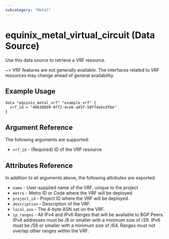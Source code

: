 ```yaml
---
subcategory: "Metal"
---
```


# equinix_metal_virtual_circuit (Data Source)

Use this data source to retrieve a VRF resource.

~> VRF features are not generally available. The interfaces related to VRF resources may change ahead of general availability.

## Example Usage

```hcl
data "equinix_metal_vrf" "example_vrf" {
  vrf_id = "48630899-9ff2-4ce6-a93f-50ff4ebcdf6e"
}
```

## Argument Reference

The following arguments are supported:

* `vrf_id` - (Required) ID of the VRF resource

## Attributes Reference

In addition to all arguments above, the following attributes are exported:

* `name` - User-supplied name of the VRF, unique to the project
* `metro` - Metro ID or Code where the VRF will be deployed.
* `project_id` - Project ID where the VRF will be deployed.
* `description` - Description of the VRF.
* `local_asn` - The 4-byte ASN set on the VRF.
* `ip_ranges` - All IPv4 and IPv6 Ranges that will be available to BGP Peers. IPv4 addresses must be /8 or smaller with a minimum size of /29. IPv6 must be /56 or smaller with a minimum size of /64. Ranges must not overlap other ranges within the VRF.
